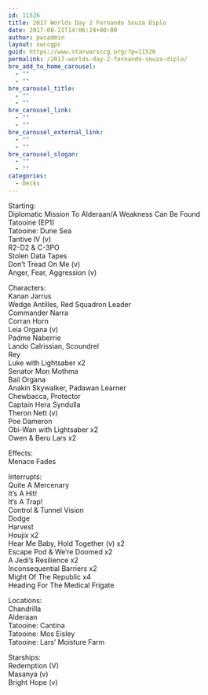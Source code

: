 ```yaml
---
id: 11526
title: 2017 Worlds Day 2 Fernando Souza Diplo
date: 2017-08-21T14:06:24+00:00
author: pwsadmin
layout: swccgpc
guid: https://www.starwarsccg.org/?p=11526
permalink: /2017-worlds-day-2-fernando-souza-diplo/
bre_add_to_home_carousel:
  - ""
  - ""
bre_carousel_title:
  - ""
  - ""
bre_carousel_link:
  - ""
  - ""
bre_carousel_external_link:
  - ""
  - ""
bre_carousel_slogan:
  - ""
  - ""
categories:
  - Decks
---
```

Starting:  
Diplomatic Mission To Alderaan/A Weakness Can Be Found  
Tatooine (EP1)  
Tatooine: Dune Sea  
Tantive IV (v)  
R2-D2 & C-3PO  
Stolen Data Tapes  
Don’t Tread On Me (v)  
Anger, Fear, Aggression (v)

Characters:  
Kanan Jarrus  
Wedge Antilles, Red Squadron Leader  
Commander Narra  
Corran Horn  
Leia Organa (v)  
Padme Naberrie  
Lando Calrissian, Scoundrel  
Rey  
Luke with Lightsaber x2  
Senator Mon Mothma  
Bail Organa  
Anakin Skywalker, Padawan Learner  
Chewbacca, Protector  
Captain Hera Syndulla  
Theron Nett (v)  
Poe Dameron  
Obi-Wan with Lightsaber x2  
Owen & Beru Lars x2

Effects:  
Menace Fades

Interrupts:  
Quite A Mercenary  
It’s A Hit!  
It’s A Trap!  
Control & Tunnel Vision  
Dodge  
Harvest  
Houjix x2  
Hear Me Baby, Hold Together (v) x2  
Escape Pod & We’re Doomed x2  
A Jedi’s Resilience x2  
Inconsequential Barriers x2  
Might Of The Republic x4  
Heading For The Medical Frigate

Locations:  
Chandrilla  
Alderaan  
Tatooine: Cantina  
Tatooine: Mos Eisley  
Tatooine: Lars’ Moisture Farm

Starships:  
Redemption (V)  
Masanya (v)  
Bright Hope (v)